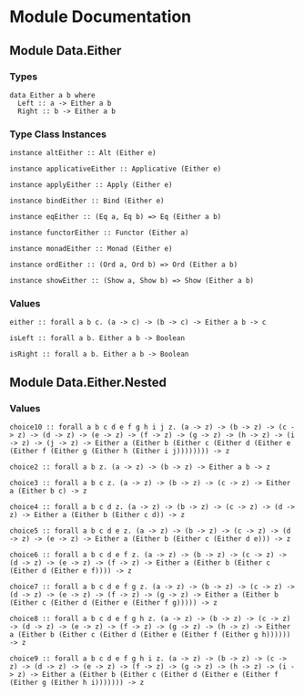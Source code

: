 # Module Documentation

## Module Data.Either

### Types

    data Either a b where
      Left :: a -> Either a b
      Right :: b -> Either a b


### Type Class Instances

    instance altEither :: Alt (Either e)

    instance applicativeEither :: Applicative (Either e)

    instance applyEither :: Apply (Either e)

    instance bindEither :: Bind (Either e)

    instance eqEither :: (Eq a, Eq b) => Eq (Either a b)

    instance functorEither :: Functor (Either a)

    instance monadEither :: Monad (Either e)

    instance ordEither :: (Ord a, Ord b) => Ord (Either a b)

    instance showEither :: (Show a, Show b) => Show (Either a b)


### Values

    either :: forall a b c. (a -> c) -> (b -> c) -> Either a b -> c

    isLeft :: forall a b. Either a b -> Boolean

    isRight :: forall a b. Either a b -> Boolean


## Module Data.Either.Nested

### Values

    choice10 :: forall a b c d e f g h i j z. (a -> z) -> (b -> z) -> (c -> z) -> (d -> z) -> (e -> z) -> (f -> z) -> (g -> z) -> (h -> z) -> (i -> z) -> (j -> z) -> Either a (Either b (Either c (Either d (Either e (Either f (Either g (Either h (Either i j)))))))) -> z

    choice2 :: forall a b z. (a -> z) -> (b -> z) -> Either a b -> z

    choice3 :: forall a b c z. (a -> z) -> (b -> z) -> (c -> z) -> Either a (Either b c) -> z

    choice4 :: forall a b c d z. (a -> z) -> (b -> z) -> (c -> z) -> (d -> z) -> Either a (Either b (Either c d)) -> z

    choice5 :: forall a b c d e z. (a -> z) -> (b -> z) -> (c -> z) -> (d -> z) -> (e -> z) -> Either a (Either b (Either c (Either d e))) -> z

    choice6 :: forall a b c d e f z. (a -> z) -> (b -> z) -> (c -> z) -> (d -> z) -> (e -> z) -> (f -> z) -> Either a (Either b (Either c (Either d (Either e f)))) -> z

    choice7 :: forall a b c d e f g z. (a -> z) -> (b -> z) -> (c -> z) -> (d -> z) -> (e -> z) -> (f -> z) -> (g -> z) -> Either a (Either b (Either c (Either d (Either e (Either f g))))) -> z

    choice8 :: forall a b c d e f g h z. (a -> z) -> (b -> z) -> (c -> z) -> (d -> z) -> (e -> z) -> (f -> z) -> (g -> z) -> (h -> z) -> Either a (Either b (Either c (Either d (Either e (Either f (Either g h)))))) -> z

    choice9 :: forall a b c d e f g h i z. (a -> z) -> (b -> z) -> (c -> z) -> (d -> z) -> (e -> z) -> (f -> z) -> (g -> z) -> (h -> z) -> (i -> z) -> Either a (Either b (Either c (Either d (Either e (Either f (Either g (Either h i))))))) -> z